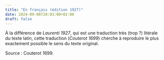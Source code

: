 ```yaml
---
title: "En français (édition 1927)"
date: 2024-09-06T20:03:00+02:00
draft: false
---
```


À la différence de *Laurenti 1927*, qui est une traduction très (trop ?) litérale du texte latin, cette traduction (*Couterot 1699*) cherche à reproduire le plus exactement possible le sens du texte original.

Source : Couterot 1699.
